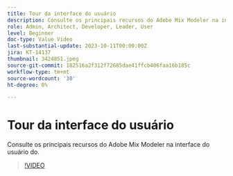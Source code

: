 ```yaml
---
title: Tour da interface do usuário
description: Consulte os principais recursos do Adobe Mix Modeler na interface do usuário do.
role: Admin, Architect, Developer, Leader, User
level: Beginner
doc-type: Value Video
last-substantial-update: 2023-10-11T00:00:00Z
jira: KT-14137
thumbnail: 3424851.jpeg
source-git-commit: 182516a2f312f72685dae41ffcb406faa16b185c
workflow-type: tm+mt
source-wordcount: '30'
ht-degree: 0%

---
```



# Tour da interface do usuário

Consulte os principais recursos do Adobe Mix Modeler na interface do usuário do.

>[!VIDEO](https://video.tv.adobe.com/v/3424851?quality=12&learn=on)